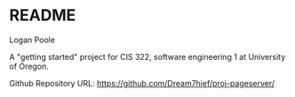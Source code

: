 # README #
Logan Poole

A "getting started" project for CIS 322, software engineering 1 at University of Oregon.

Github Repository URL:
https://github.com/Dream7hief/proj-pageserver/


